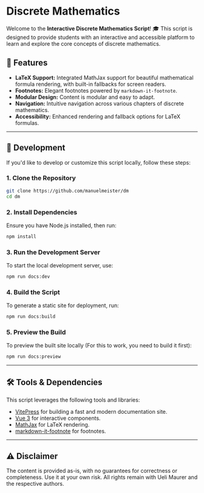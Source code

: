 # Discrete Mathematics

Welcome to the **Interactive Discrete Mathematics Script**! 🎓 This script is designed to provide students with an interactive and accessible platform to learn and explore the core concepts of discrete mathematics.

## 🌟 Features

- **LaTeX Support:** Integrated MathJax support for beautiful mathematical formula rendering, with built-in fallbacks for screen readers.
- **Footnotes:** Elegant footnotes powered by `markdown-it-footnote`.
- **Modular Design:** Content is modular and easy to adapt.
- **Navigation:** Intuitive navigation across various chapters of discrete mathematics.
- **Accessibility:** Enhanced rendering and fallback options for LaTeX formulas.

---

## 🚀 Development

If you'd like to develop or customize this script locally, follow these steps:

### 1. Clone the Repository
```bash
git clone https://github.com/manuelmeister/dm
cd dm
```

### 2. Install Dependencies
Ensure you have Node.js installed, then run:
```bash
npm install
```

### 3. Run the Development Server
To start the local development server, use:
```bash
npm run docs:dev
```

### 4. Build the Script
To generate a static site for deployment, run:
```bash
npm run docs:build
```

### 5. Preview the Build
To preview the built site locally (For this to work, you need to build it first):
```bash
npm run docs:preview
```

---

## 🛠️ Tools & Dependencies

This script leverages the following tools and libraries:
- [VitePress](https://vitepress.vuejs.org) for building a fast and modern documentation site.
- [Vue 3](https://vuejs.org) for interactive components.
- [MathJax](https://www.mathjax.org/) for LaTeX rendering.
- [markdown-it-footnote](https://github.com/markdown-it/markdown-it-footnote) for footnotes.

---

## ⚠️ Disclaimer

The content is provided as-is, with no guarantees for correctness or completeness. Use it at your own risk. All rights remain with Ueli Maurer and the respective authors.

